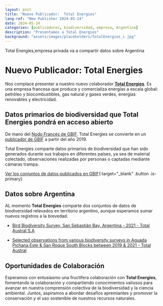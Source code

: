 ```yaml
---
layout: post
title: "Nuevo Publicador:  Total Energies"
lang-ref: "New Publisher 2024-05-24"
date: 2024-05-24
categories: [publicadores, biodiversidad, empresa, Argentina]
description: "Presentamos a Total Energies"
background: "assets/images/placeholders/TotalEnergies_c.jpg"
---
```


Total Energies,empresa privada va a compartir datos sobre Argentina

# Nuevo Publicador: Total Energies

Nos complace presentar a nuestro nuevo colaborador [**Total Energies**](https://totalenergies.com/). Es una empresa francesa que produce y comercializa energías a escala global: petróleo y biocombustibles, gas natural y gases verdes, energías renovables y electricidad. 

## Datos primarios de biodiversidad que **Total Energies** pondrá en acceso abierto

De mano del [Nodo Francés de GBIF](https://www.gbif.org/es/country/FR/summary), Total Energies se convierte en un [publicador de GBIF](https://www.gbif.org/es/publisher/728e3362-3063-4a43-a6cf-71d61b50025b) a partir del año 2019.

Total Energies comparte datos primarios de biodiversidad que han sido generados durante sus trabajos en diferentes países, ya sea de material colectado, observaciones realizadas por personas o captadas mediante cámaras trampa.

[Ver los conjuntos de datos publicados en GBIF](https://www.gbif.org/es/dataset/search?publishing_org=728e3362-3063-4a43-a6cf-71d61b50025b){:target="_blank" .button .is-primary}


## Datos sobre Argentina

AL momento **Total Energies** comparte dos conjuntos de datos de biodiversidad relevados en territorio argentino, aunque esperamos sumar nuevos registros a la brevedad.

* [Bird Biodiversity Survey, San Sebastián Bay, Argentina - 2021 - Total Austral S.A](dataset/d969fbef-7fc3-413e-8a53-dfc8f48cacab)

* [Selected observations from various biodiversity surveys in Aguada Pichana Este & San Roque South Blocks between 2019 & 2021 - Total Austral](dataset/6d03bc1e-1893-48ee-8d47-fc9f95dba7dc)

## Oportunidades de Colaboración

Esperamos con entusiasmo una fructífera colaboración con **Total Energies**, fomentando la colaboración y compartiendo conocimientos valiosos para avanzar en nuestra comprensión colectiva de la biodiversidad y la ciencia ambiental. Juntos, aspiramos a abordar desafíos apremiantes y promover la conservación y el uso sostenible de nuestros recursos naturales.


